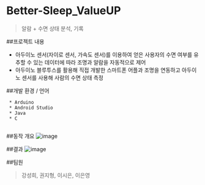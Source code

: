 # Better-Sleep_ValueUP
> 알람 + 수면 상태 분석, 기록

##프로젝트 내용
* 아두이노 센서(자이로 센서, 가속도 센서)를 이용하여 얻은 사용자의 수면 여부를 유추할 수 있는 데이터에 따라 조명과 알람을 자동적으로 제어
* 아두이노 블루투스를 활용해 직접 개발한 스마트폰 어플과 조명을 연동하고 아두이노 센서를 사용해 사람의 수면 상태 측정

##개발 환경 / 언어
```
 * Arduino
 * Android Studio
 * Java
 * C
 
```   

##동작 개요
![image](https://user-images.githubusercontent.com/59370701/92681898-e65a1380-f369-11ea-8ee2-7c053c456762.png)


##결과
![image](https://user-images.githubusercontent.com/59370701/92681763-79df1480-f369-11ea-846a-2faca8054095.png)


##팀원
> 강성희, 권지형, 이시은, 이은영

